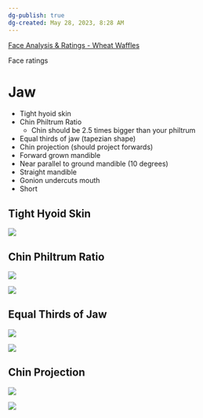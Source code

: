 ```yaml
---
dg-publish: true
dg-created: May 28, 2023, 8:28 AM
---
```


[Face Analysis & Ratings - Wheat Waffles](https://youtube.com/playlist?list=PL1fAbCnE4fPaHBWXzaYcm70HRlVTyfT7W)

Face ratings

# Jaw
- Tight hyoid skin
- Chin Philtrum Ratio
	- Chin should be 2.5 times bigger than your philtrum
- Equal thirds of jaw (tapezian shape)
- Chin projection (should project forwards)
- Forward grown mandible
- Near parallel to ground mandible (10 degrees)
- Straight mandible
- Gonion undercuts mouth
- Short 

## Tight Hyoid Skin

![](https://i.imgur.com/unAlHwe.png)

## Chin Philtrum Ratio

![](https://i.imgur.com/dzPJwBW.png)

![](https://i.imgur.com/jeJbcbS.png)

## Equal Thirds of Jaw

![](https://i.imgur.com/G7dVkSt.png)

![](https://i.imgur.com/U1de3An.png)

## Chin Projection

![](https://i.imgur.com/e4paQTj.png)

![](https://i.imgur.com/jsyf4DH.png)
